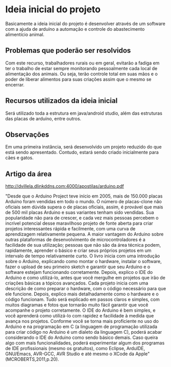 # Ideia inicial do projeto
Basicamente a ideia inicial do projeto é desenvolver através de um software com a ajuda de arduíno a automação e controle do abastecimento alimentício
animal.

## Problemas que poderão ser resolvidos
Com este recurso, trabalhadores rurais ou em geral, evitarão a fadiga em ter o trabalho de estar sempre monitorando pessoalmente cada local de alimentação
dos animais. Ou seja, terão controle total em suas mãos e o poder de liberar alimentos para suas criações assim que o mesmo se encerrar. 

## Recursos utilizados da ideia inicial
Será utilizado toda a estrutura em java/android studio, além das estruturas das placas de arduíno, entre outros.

## Observações
Em uma primeira instância, será desenvolvido um projeto reduzido do que está sendo apresentado. Contudo, estará sendo criado inicialmente para cães e gatos.

## Artigo da área
http://dvillela.dlinkddns.com:4000/apostilas/arduino.pdf

"Desde que o Arduino Project teve início em 2005, mais de 150.000 placas Arduino
foram vendidas em todo o mundo. O número de placas-clone não oficiais sem dúvida
supera o de placas oficiais, assim, é provável que mais de 500 mil placas Arduino e
suas variantes tenham sido vendidas. Sua popularidade não para de crescer, e cada
vez mais pessoas percebem o incrível potencial desse maravilhoso projeto de fonte
aberta para criar projetos interessantes rápida e facilmente, com uma curva de aprendizagem
relativamente pequena. A maior vantagem do Arduino sobre outras plataformas de desenvolvimento de
microcontroladores é a facilidade de sua utilização; pessoas que não são da área
técnica podem, rapidamente, aprender o básico e criar seus próprios projetos em
um intervalo de tempo relativamente curto. O livro inicia com uma introdução sobre o Arduino, 
explicando como montar o hardware, instalar o software, fazer o upload de seu primeiro sketch e 
garantir que seu Arduino e o software estejam funcionando corretamente. Depois, explico o IDE
do Arduino e como utilizá-lo, antes que você mergulhe em projetos que irão de criações
básicas a tópicos avançados. Cada projeto inicia com uma descrição de como
preparar o hardware, com o código necessário para que ele funcione. Depois, explico
mais detalhadamente como o hardware e o código funcionam. Tudo será explicado
em passos claros e simples, com muitos diagramas e fotos que tornarão muito fácil
garantir que você acompanhe o projeto corretamente. O IDE do Arduino é bem simples, 
e você aprenderá como utilizá-lo com rapidez e
facilidade à medida que avança nos projetos. Conforme você se torna mais proficiente
no uso do Arduino e na programação em C (a linguagem de programação utilizada
para criar código no Arduino é um dialeto da linguagem C), poderá acabar considerando
o IDE do Arduino como sendo básico demais. Caso queira algo com mais
funcionalidades, poderá experimentar algum dos programas de IDE profissionais
(mesmo os gratuitos), como Eclipse, ArduIDE, GNU/Emacs, AVR-GCC, AVR Studio
e até mesmo o XCode da Apple" (MCROBERTS,2011,p.20).


